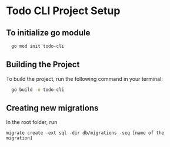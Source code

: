 # Todo CLI Project Setup

## To initialize go module

```bash
  go mod init todo-cli
```

## Building the Project

To build the project, run the following command in your terminal:

```bash
  go build -o todo-cli
```

## Creating new migrations
In the root folder, run
```
migrate create -ext sql -dir db/migrations -seq [name of the migration] 
```